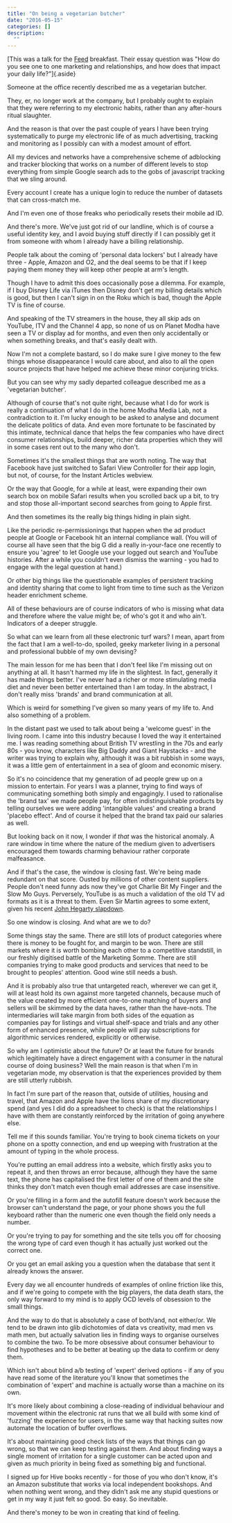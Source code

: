 ```yaml
---
title: "On being a vegetarian butcher"
date: "2016-05-15"
categories: []
description:
  ""
--- 
```


[This was a talk for the [Feed](https://www.feed.xyz/about) breakfast. Their essay question was "How do you see one to one marketing and relationships, and how does that impact your daily life?"]{.aside}


Someone at the office recently described me as a vegetarian butcher. 

They, er, no longer work at the company, but I probably ought to explain that they were referring to my electronic habits, rather than any after-hours ritual slaughter. 

And the reason is that over the past couple of years I have been trying systematically to purge my electronic life of as much advertising, tracking and monitoring as I possibly can with a modest amount of effort. 

All my devices and networks have a comprehensive scheme of adblocking and tracker blocking that works on a number of different levels to stop everything from simple Google search ads to the gobs of javascript tracking that we sling around. 

Every account I create has a unique login to reduce the number of datasets that can cross-match me.

And I'm even one of those freaks who periodically resets their mobile ad ID. 

And there's more. We've just got rid of our landline, which is of course a useful identity key, and I avoid buying stuff directly if I can possibly get it from someone with whom I already have a billing relationship.

People talk about the coming of 'personal data lockers' but I already have three - Apple, Amazon and O2, and the deal seems to be that if I keep paying them money they will keep other people at arm's length. 

Though I have to admit this does occasionally pose a dilemma. For example, if I buy Disney Life via iTunes then Disney don't get my billing details which is good, but then I can't sign in on the Roku which is bad, though the Apple TV is fine of course. 

And speaking of the TV streamers in the house, they all skip ads on YouTube, ITV and the Channel 4 app, so none of us on Planet Modha have seen a TV or display ad for months, and even then only accidentally or when something breaks, and that's easily dealt with. 

Now I'm not a complete bastard, so I do make sure I give money to the few things whose disappearance I would care about, and also to all the open source projects that have helped me achieve these minor conjuring tricks. 

But you can see why my sadly departed colleague described me as a 'vegetarian butcher'. 

Although of course that's not quite right, because what I do for work is really a continuation of what I do in the home Modha Media Lab, not a contradiction to it. I'm lucky enough to be asked to analyse and document the delicate politics of data. And even more fortunate to be fascinated by this intimate, technical dance that helps the few companies who have direct consumer relationships, build deeper, richer data properties which they will in some cases rent out to the many who don't. 

Sometimes it's the smallest things that are worth noting. The way that Facebook have just switched to Safari View Controller for their app login, but not, of course, for the Instant Articles webview.

Or the way that Google, for a while at least, were expanding their own search box on mobile Safari results when you scrolled back up a bit, to try and stop those all-important second searches from going to Apple first.

And then sometimes its the really big things hiding in plain sight. 

Like the periodic re-permissionings that happen when the ad product people at Google or Facebook hit an internal compliance wall. (You will of course all have seen that the big G did a really in-your-face one recently to ensure you 'agree' to let Google use your logged out search and YouTube histories. After a while you couldn't even dismiss the warning - you had to engage with the legal question at hand.)

Or other big things like the questionable examples of persistent tracking and identity sharing that come to light from time to time such as the Verizon header enrichment scheme. 

All of these behaviours are of course indicators of who is missing what data and therefore where the value might be; of who's got it and who ain't. Indicators of a deeper struggle. 

So what can we learn from all these electronic turf wars? I mean, apart from the fact that I am a well-to-do, spoiled, geeky marketer living in a personal and professional bubble of my own devising?

The main lesson for me has been that I don't feel like I'm missing out on anything at all. It hasn't harmed my life in the slightest. In fact, generally it has made things better. I've never had a richer or more stimulating media diet and never been better entertained than I am today. In the abstract, I don't really miss 'brands' and brand communication at all.

Which is weird for something I've given so many years of my life to. And also something of a problem. 

In the distant past we used to talk about being a 'welcome guest' in the living room. I came into this industry because I loved the way it entertained me. I was reading something about British TV wrestling in the 70s and early 80s - you know, characters like Big Daddy and Giant Haystacks - and the writer was trying to explain why, although it was a bit rubbish in some ways, it was a little gem of entertainment in a sea of gloom and economic misery.

So it's no coincidence that my generation of ad people grew up on a mission to entertain. For years I was a planner, trying to find ways of communicating something both simply and engagingly. I used to rationalise the 'brand tax' we made people pay, for often indistinguishable products by telling ourselves we were adding 'intangible values' and creating a brand 'placebo effect'. And of course it helped that the brand tax paid our salaries as well. 

But looking back on it now, I wonder if *that* was the historical anomaly. A rare window in time where the nature of the medium given to advertisers encouraged them towards charming behaviour rather corporate malfeasance. 

And if that's the case, the window is closing fast. We're being made redundant on that score. Ousted by millions of other content suppliers. People don't need funny ads now they've got Charlie Bit My Finger and the Slow Mo Guys. Perversely, YouTube is as much a validation of the old TV ad formats as it is a threat to them. Even Sir Martin agrees to some extent, given his recent [John Hegarty slapdown](http://www.thedrum.com/news/2016/03/24/sir-martin-sorrell-definition-creativity-needs-change-we-re-not-advertising-business). 

So one window is closing. And what are we to do?

Some things stay the same. There are still lots of product categories where there is money to be fought for, and margin to be won. There are still markets where it is worth bombing each other to a competitive standstill, in our freshly digitised battle of the Marketing Somme. There are still companies trying to make good products and services that need to be brought to peoples' attention. Good wine still needs a bush. 

And it is probably also true that untargeted reach, wherever we can get it, will at least hold its own against more targeted channels, because much of the value created by more efficient one-to-one matching of buyers and sellers will be skimmed by the data haves, rather than the have-nots. The intermediaries will take margin from both sides of the equation as companies pay for listings and virtual shelf-space and trials and any other form of enhanced presence, while people will pay subscriptions for algorithmic services rendered, explicitly or otherwise. 

So why am I optimistic about the future? Or at least the future for brands which legitimately have a direct engagement with a consumer in the natural course of doing business? Well the main reason is that when I'm in vegetarian mode, my observation is that the experiences provided by them are still utterly rubbish.

In fact I'm sure part of the reason that, outside of utilities, housing and travel, that Amazon and Apple have the lions share of my discretionary spend (and yes I did do a spreadsheet to check) is that the relationships I have with them are constantly reinforced by the irritation of going anywhere else. 

Tell me if this sounds familiar. You're trying to book cinema tickets on your phone on a spotty connection, and end up weeping with frustration at the amount of typing in the whole process. 

You're putting an email address into a website, which firstly asks you to repeat it, and then throws an error because, although they have the same text, the phone has capitalised the first letter of one of them and the site thinks they don't match even though email addresses are case insensitive. 

Or you're filling in a form and the autofill feature doesn't work because the browser can't understand the page, or your phone shows you the full keyboard rather than the numeric one even though the field only needs a number. 

Or you're trying to pay for something and the site tells you off for choosing the wrong type of card even though it has actually just worked out the correct one.

Or you get an email asking you a question when the database that sent it already knows the answer. 

Every day we all encounter hundreds of examples of online friction like this, and if we're going to compete with the big players, the data death stars, the only way forward to my mind is to apply OCD levels of obsession to the small things. 

And the way to do that is absolutely a case of both/and, not either/or. We tend to be drawn into glib dichotomies of data vs creativity, mad men vs math men, but actually salvation lies in finding ways to organise ourselves to combine the two. To be more obsessive about consumer behaviour to find hypotheses and to be better at beating up the data to confirm or deny them. 

Which isn't about blind a/b testing of 'expert' derived options - if any of you have read some of the literature you'll know that sometimes the combination of 'expert' and machine is actually worse than a machine on its own.

It's more likely about combining a close-reading of individual behaviour and movement within the electronic rat runs that we all build with some kind of 'fuzzing' the experience for users, in the same way that hacking suites now automate the location of buffer overflows. 

It's about maintaining good check lists of the ways that things can go wrong, so that we can keep testing against them. And about finding ways a single moment of irritation for a single customer can be acted upon and given as much priority in being fixed as something big and functional.

I signed up for Hive books recently - for those of you who don't know, it's an Amazon substitute that works via local independent bookshops. And when nothing went wrong, and they didn't ask me any stupid questions or get in my way it just felt so good. So easy. So inevitable. 

And there's money to be won in creating that kind of feeling. 


